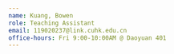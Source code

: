 ```yaml
---
name: Kuang, Bowen
role: Teaching Assistant
email: 119020237@link.cuhk.edu.cn
office-hours: Fri 9:00-10:00AM @ Daoyuan 401
---
```

